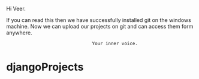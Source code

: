 Hi Veer. 

If you can read this then we have successfully installed git on the windows machine.
Now we can upload our projects on git and can access them form anywhere.


									Your inner voice.

# djangoProjects
